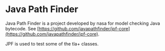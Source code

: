 # Java Path Finder
Java Path Finder is a project developed by nasa for model checking Java bytecode. See [https://github.com/javapathfinder/jpf-core](https://github.com/javapathfinder/jpf-core).

JPF is used to test some of the tla+ classes.

